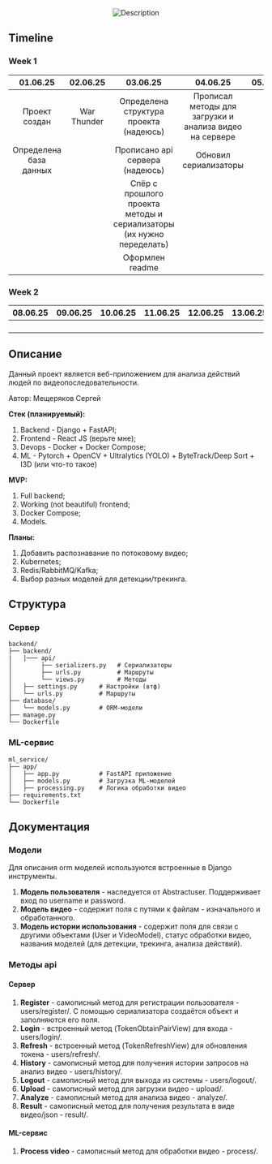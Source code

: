 <div align="center">
  <img src="https://github.com/user-attachments/assets/90fa61da-3b5f-4f7b-9b37-468fbfff9d0c" alt="Description"/>
</div>

## Timeline

### Week 1

| 01.06.25 | 02.06.25 | 03.06.25 | 04.06.25 | 05.06.25 | 06.06.25 | 07.06.25 |
|:---:|:---:|:---:|:---:|:---:|:---:|:---:|
| Проект создан | War Thunder | Определена структура проекта (надеюсь)| Прописал методы для загрузки и анализа видео на сервере |  |  |  |
| Определена база данных | | Прописано api сервера (надеюсь)| Обновил сериализаторы |  |  |  |
| | | Спёр с прошлого проекта методы и сериализаторы (их нужно переделать) |  |  |  |  |
| | | Оформлен readme |  |  |  |  |

### Week 2

| 08.06.25 | 09.06.25 | 10.06.25 | 11.06.25 | 12.06.25 | 13.06.25 | 14.06.25 |
|:---:|:---:|:---:|:---:|:---:|:---:|:---:|
|  |  | |  |  |  |  |
|  | | |  |  |  |  |
| | |  |  |  |  |  |
| | |  |  |  |  |  |


## Описание

Данный проект является веб-приложением для анализа действий людей по видеопоследовательности.

Автор: Мещеряков Сергей

**Стек (планируемый):**
1. Backend - Django + FastAPI;
2. Frontend - React JS (верьте мне);
3. Devops - Docker + Docker Compose;
4. ML - Pytorch + OpenCV + Ultralytics (YOLO) + ByteTrack/Deep Sort + I3D (или что-то такое)

**MVP:**
1. Full backend;
2. Working (not beautiful) frontend;
3. Docker Compose;
4. Models.

**Планы:**
1. Добавить распознавание по потоковому видео;
2. Kubernetes;
3. Redis/RabbitMQ/Kafka;
4. Выбор разных моделей для детекции/трекинга.

## Структура

### Сервер

```
backend/
├── backend/
|   |─── api/
│        ├── serializers.py   # Сериализаторы
│        ├── urls.py          # Маршруты
│        └── views.py         # Методы
│   ├── settings.py      # Настройки (втф)
│   └── urls.py          # Маршруты
├── database/
│   └── models.py        # ORM-модели
├── manage.py
└── Dockerfile
```

### ML-сервис

```
ml_service/
├── app/
│   ├── app.py           # FastAPI приложение
│   ├── models.py        # Загрузка ML-моделей
│   ├── processing.py    # Логика обработки видео
├── requirements.txt
└── Dockerfile
```

## Документация

### Модели

Для описания orm моделей используются встроенные в Django инструменты.

1. **Модель пользователя** - наследуется от Abstractuser. Поддерживает вход по username и password.
2. **Модель видео** - содержит поля с путями к файлам - изначального и обработанного.
3. **Модель истории использования** - содержит поля для связи с другими объектами (User и VideoModel), статус обработки видео, названия моделей (для детекции, трекинга, анализа действий).

### Методы api

#### Сервер

1. **Register** - самописный метод для регистрации пользователя - users/register/. С помощью сериализатора создаётся объект и заполняются его поля.
2. **Login** - встроенный метод (TokenObtainPairView) для входа - users/login/.
3. **Refresh** - встроенный метод (TokenRefreshView) для обновления токена - users/refresh/.
4. **History** - самописный метод  для получения истории запросов на анализ видео - users/history/.
5. **Logout** - самописный метод для выхода из системы - users/logout/.
6. **Upload** - самописный метод для загрузки видео - upload/.
7. **Analyze** - самописный метод для анализа видео - analyze/.
8. **Result** - самописный метод для получения результата в виде видео/json - result/.

#### ML-сервис

1. **Process video** - самописный метод для обработки видео - process/.



